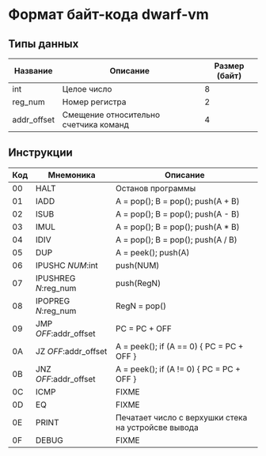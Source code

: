 Формат байт-кода dwarf-vm
=========================

Типы данных
-----------

Название    | Описание                              | Размер (байт)
----------- |---------------------------------------|--------------
int         | Целое число                           | 8
reg_num     | Номер регистра                        | 2
addr_offset | Смещение относительно счетчика команд | 4

Инструкции
----------

 Код | Мнемоника            | Описание
 --- | ----------------     | ---------------------------------
  00 | HALT                 | Останов программы
  01 | IADD                 | A = pop(); B = pop(); push(A + B)
  02 | ISUB                 | A = pop(); B = pop(); push(A - B)
  03 | IMUL                 | A = pop(); B = pop(); push(A * B)
  04 | IDIV                 | A = pop(); B = pop(); push(A / B)
  05 | DUP                  | A = peek(); push(A)
  06 | IPUSHC *NUM*:int       | push(NUM)
  07 | IPUSHREG *N*:reg_num   | push(RegN)
  08 | IPOPREG *N*:reg_num    | RegN = pop()
  09 | JMP *OFF*:addr_offset  | PC = PC + OFF
  0A | JZ *OFF*:addr_offset   | A = peek(); if (A == 0) { PC = PC + OFF }
  0B | JNZ *OFF*:addr_offset  | A = peek(); if (A != 0) { PC = PC + OFF }
  0C | ICMP                 | FIXME
  0D | EQ                   | FIXME
  0E | PRINT                | Печатает число с верхушки стека на устройсве вывода
  0F | DEBUG                | FIXME
